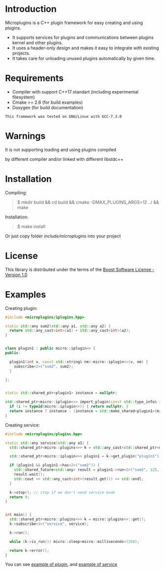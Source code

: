 # Introduction
Microplugins is a C++ plugin framework for easy creating and using plugins.

* It supports services for plugins and communications between plugins kernel and other plugins.
* It uses a header-only design and makes it easy to integrate with existing projects.
* It takes care for unloading unused plugins automatically by given time.

# Requirements
* Compiler with support C++17 standart (including experimental filesystem)
* Cmake >= 2.6 (for build examples)
* Doxygen (for build documentation)

`This framework was tested on GNU/Linux with GCC-7.3.0`

# Warnings
It is not supporting loading and using plugins compiled

by different compiler and/or linked with different libstdc++

# Installation
Compiling:
> $ mkdir build && cd build && cmake -DMAX_PLUGINS_ARGS=12 ../ && make

Installation:
> $ make install

Or just copy folder *include/microplugins* into your project

# License
This library is distributed under the terms of the [Boost Software License - Version 1.0](LICENSE)

# Examples
Creating plugin:
```c++
#include <microplugins/iplugins.hpp>

static std::any sum2(std::any a1, std::any a2) {
  return std::any_cast<int>(a1) + std::any_cast<int>(a2);
}


class plugin1 : public micro::iplugin<> {
public:

  plugin1(int v, const std::string& nm):micro::iplugin<>(v, nm) {
    subscribe<2>("sum2", sum2);
  }

};


static std::shared_ptr<plugin1> instance = nullptr;

std::shared_ptr<micro::iplugin<>> import_plugin(const std::type_info& i) {
  if (i != typeid(micro::iplugin<>)) { return nullptr; }
  return instance ? instance : (instance = std::make_shared<plugin1>(micro::make_version(1,0), "plugin1"));
}
```

Creating service:
```c++
#include <microplugins/plugins.hpp>

static std::any service(std::any a1) {
  std::shared_ptr<micro::plugins<>> k = std::any_cast<std::shared_ptr<micro::plugins<>>>(a1);

  std::shared_ptr<micro::iplugin<>> plugin1 = k->get_plugin("plugin1");

  if (plugin1 && plugin1->has<2>("sum2")) {
    std::shared_future<std::any> result = plugin1->run<2>("sum2", 125, 175);
    result.wait();
    std::cout << std::any_cast<int>(result.get()) << std::endl;
  }

  k->stop(); // stop if we don't need service mode
  return 0;
}


int main() {
  std::shared_ptr<micro::plugins<>> k = micro::plugins<>::get();
  k->subscribe<1>("service", service);

  k->run();

  while (k->is_run()) micro::sleep<micro::milliseconds>(250);

  return k->error();
}
```
You can see [example of plugin](examples/plugin1.cxx), and [example of service](examples/microservice.cxx)
